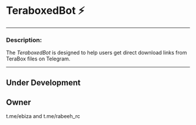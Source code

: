 # TeraboxedBot ⚡

---

### **Description:**
The *TeraboxedBot* is designed to help users get direct download links from TeraBox files on Telegram.

---

## **Under Development**

## **Owner**
t.me/ebiza and t.me/rabeeh_rc